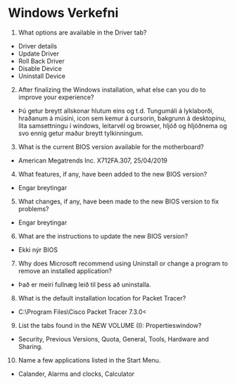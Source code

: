 # Windows Verkefni

1. What options are available in the Driver tab?
 *  Driver details
 *  Update Driver
 *  Roll Back Driver
 *  Disable Device
 *  Uninstall Device
2. After finalizing the Windows installation, what else can you do to improve your experience?
 *  Þú getur breytt allskonar hlutum eins og t.d. Tungumáli á lyklaborði, hraðanum á músini, icon sem kemur á cursorin, bakgrunn á desktopinu, lita samsettningu í windows, leitarvél og browser, hljóð og hljóðnema og svo ennig getur maður breytt tylkinningum.      
3. What is the current BIOS version available for the motherboard?
 *  American Megatrends Inc. X712FA.307, 25/04/2019	
4. What features, if any, have been added to the new BIOS version?
 *  Engar breytingar
5. What changes, if any, have been made to the new BIOS version to fix problems?
 *  Engar breytingar 
6. What are the instructions to update the new BIOS version?
 *  Ekki nýr BIOS
7. Why does Microsoft recommend using Uninstall or change a program to remove an installed application?
 *  Það er meiri fullnæg leið til þess að uninstalla.
8.  What is the default installation location for Packet Tracer?
 *  C:\Program Files\Cisco Packet Tracer 7.3.0<
9.  List the tabs found in the NEW VOLUME (I): Propertieswindow?
 * Security, Previous Versions, Quota, General, Tools, Hardware and Sharing.
10. Name a few applications listed in the Start Menu.
 *  Calander, Alarms and clocks, Calculator
